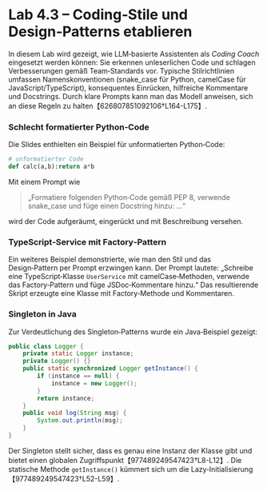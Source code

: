 # Lab 4.3 – Coding‑Stile und Design‑Patterns etablieren

In diesem Lab wird gezeigt, wie LLM‑basierte Assistenten als *Coding Coach* eingesetzt werden können: Sie erkennen unleserlichen Code und schlagen Verbesserungen gemäß Team‑Standards vor.  Typische Stilrichtlinien umfassen Namenskonventionen (snake_case für Python, camelCase für JavaScript/TypeScript), konsequentes Einrücken, hilfreiche Kommentare und Docstrings.  Durch klare Prompts kann man das Modell anweisen, sich an diese Regeln zu halten【626807851092106†L164-L175】.

### Schlecht formatierter Python‑Code

Die Slides enthielten ein Beispiel für unformatierten Python‑Code:

```python
# unformatierter Code
def calc(a,b):return a*b
```

Mit einem Prompt wie

> „Formatiere folgenden Python‑Code gemäß PEP 8, verwende snake_case und füge einen Docstring hinzu: …“

wird der Code aufgeräumt, eingerückt und mit Beschreibung versehen.

### TypeScript‑Service mit Factory‑Pattern

Ein weiteres Beispiel demonstrierte, wie man den Stil und das Design‑Pattern per Prompt erzwingen kann.  Der Prompt lautete: „Schreibe eine TypeScript‑Klasse `UserService` mit camelCase‑Methoden, verwende das Factory‑Pattern und füge JSDoc‑Kommentare hinzu.“  Das resultierende Skript erzeugte eine Klasse mit Factory‑Methode und Kommentaren.

### Singleton in Java

Zur Verdeutlichung des Singleton‑Patterns wurde ein Java‑Beispiel gezeigt:

```java
public class Logger {
    private static Logger instance;
    private Logger() {}
    public static synchronized Logger getInstance() {
        if (instance == null) {
            instance = new Logger();
        }
        return instance;
    }
    public void log(String msg) {
        System.out.println(msg);
    }
}
```

Der Singleton stellt sicher, dass es genau eine Instanz der Klasse gibt und bietet einen globalen Zugriffspunkt【977489249547423†L8-L12】.  Die statische Methode `getInstance()` kümmert sich um die Lazy‑Initialisierung【977489249547423†L52-L59】.
